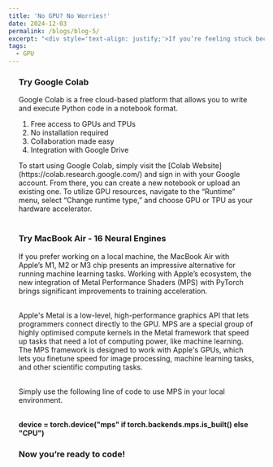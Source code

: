 ```yaml
---
title: 'No GPU? No Worries!'
date: 2024-12-03
permalink: /blogs/blog-5/
excerpt: "<div style='text-align: justify;'>If you’re feeling stuck because you don’t have a GPU, fear not! There are several effective alternatives that can help you run your projects smoothly. In this blog post, we'll explore two excellent options."
tags:
  - GPU
---
```

<div style="margin-left: 20px; margin-right: 20px; margin-top: 20px;">
<h3>Try Google Colab </h3>
Google Colab is a free cloud-based platform that allows you to write and execute Python code in a notebook format. 
<ol>
<li>Free access to GPUs and TPUs</li>
<li>No installation required</li>
<li>Collaboration made easy</li>
<li>Integration with Google Drive</li>
</ol>
To start using Google Colab, simply visit the [Colab Website](https://colab.research.google.com/) and sign in with your Google account. From there, you can create a new notebook or upload an existing one. To utilize GPU resources, navigate to the “Runtime” menu, select “Change runtime type,” and choose GPU or TPU as your hardware accelerator. 
<br/><br/>

<h3>Try MacBook Air - 16 Neural Engines </h3>
If you prefer working on a local machine, the MacBook Air with Apple’s M1, M2 or M3 chip presents an impressive alternative for running machine learning tasks. Working with Apple’s ecosystem, the new integration of Metal Performance Shaders (MPS) with PyTorch brings significant improvements to training acceleration. <br/><br/>

Apple's Metal is a low-level, high-performance graphics API that lets programmers connect directly to the GPU. MPS are a special group of highly optimised compute kernels in the Metal framework that speed up tasks that need a lot of computing power, like machine learning. The MPS framework is designed to work with Apple's GPUs, which lets you finetune speed for image processing, machine learning tasks, and other scientific computing tasks.<br/><br/>

Simply use the following line of code to use MPS in your local environment.<br/><br/>


<b>device = torch.device("mps" if torch.backends.mps.is_built() else "CPU")</b>

<h3>Now you’re ready to code!</h3>




</div>
